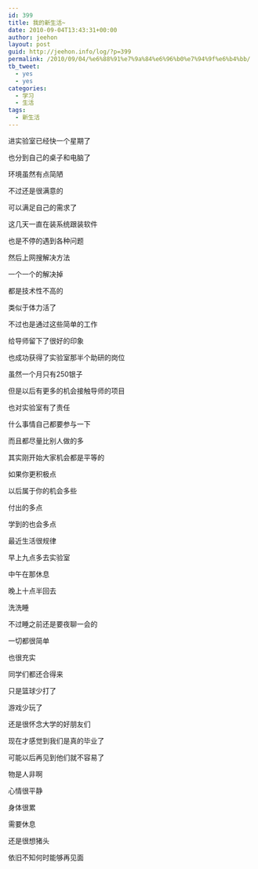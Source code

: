 ```yaml
---
id: 399
title: 我的新生活~
date: 2010-09-04T13:43:31+00:00
author: jeehon
layout: post
guid: http://jeehon.info/log/?p=399
permalink: /2010/09/04/%e6%88%91%e7%9a%84%e6%96%b0%e7%94%9f%e6%b4%bb/
tb_tweet:
  - yes
  - yes
categories:
  - 学习
  - 生活
tags:
  - 新生活
---
```

进实验室已经快一个星期了
  
也分到自己的桌子和电脑了
  
环境虽然有点简陋
  
不过还是很满意的
  
可以满足自己的需求了
  
这几天一直在装系统跟装软件
  
也是不停的遇到各种问题
  
然后上网搜解决方法
  
一个一个的解决掉
  
都是技术性不高的
  
类似于体力活了
  
不过也是通过这些简单的工作
  
给导师留下了很好的印象
  
也成功获得了实验室那半个助研的岗位
  
虽然一个月只有250银子
  
但是以后有更多的机会接触导师的项目
  
也对实验室有了责任
  
什么事情自己都要参与一下
  
而且都尽量比别人做的多
  
其实刚开始大家机会都是平等的
  
如果你更积极点
  
以后属于你的机会多些
  
付出的多点
  
学到的也会多点
  
<!--more-->


  
最近生活很规律
  
早上九点多去实验室
  
中午在那休息
  
晚上十点半回去
  
洗洗睡
  
不过睡之前还是要夜聊一会的
  
一切都很简单
  
也很充实
  
同学们都还合得来
  
只是篮球少打了
  
游戏少玩了
  
还是很怀念大学的好朋友们
  
现在才感觉到我们是真的毕业了
  
可能以后再见到他们就不容易了
  
物是人非啊

心情很平静
  
身体很累
  
需要休息
  
还是很想猪头
  
依旧不知何时能够再见面